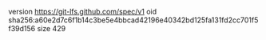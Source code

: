 version https://git-lfs.github.com/spec/v1
oid sha256:a60e2d7c6f1b14c3be5e4bbcad42196e40342bd125fa131fd2cc701f5f39d156
size 429
